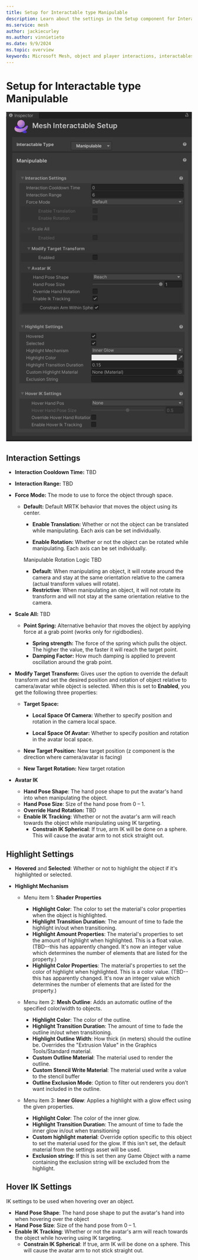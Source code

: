```yaml
---
title: Setup for Interactable type Manipulable
description: Learn about the settings in the Setup component for Interactable type Manipulable.
ms.service: mesh
author: jackiecurley
ms.author: vinnietieto
ms.date: 9/9/2024
ms.topic: overview
keywords: Microsoft Mesh, object and player interactions, interactables, manipulables, equippables, throwables, avatars, anchors, tethers, triggers, trigger volumes, grab, hold, throw, attach, Mesh emulator, emulator, Mesh Emulation, Basic
---
```


# Setup for Interactable type Manipulable

![__________________](../../../../media/enhance-your-environment/object-player-interactions/interactable-types/004-interactable-setup-manipulable.png)

## Interaction Settings

- **Interaction Cooldown Time:** TBD

- **Interaction Range:** TBD

- **Force Mode:** The mode to use to force the object through space.

    - **Default:** Default MRTK behavior that moves the object using its center.  

        - **Enable Translation:** Whether or not the object can be translated while manipulating. Each axis can be set individually.

        - **Enable Rotation:** Whether or not the object can be rotated while manipulating. Each axis can be set individually. 

        Manipulable Rotation Logic TBD

        - **Default**: When manipulating an object, it will rotate around the camera and stay at the same orientation relative to the camera (actual transform values will rotate).  
        - **Restrictive**: When manipulating an object, it will not rotate its transform and will not stay at the same orientation relative to the camera. 

- **Scale All:** TBD

    - **Point Spring:** Alternative behavior that moves the object by applying force at a grab point (works only for rigidbodies).

        - **Spring strength:** The force of the spring which pulls the object. The higher the value, the faster it will reach the target point.  
        - **Damping Factor:** How much damping is applied to prevent oscillation around the grab point.  

- **Modify Target Transform:** Gives user the option to override the default transform and set the desired position and rotation of object relative to camera/avatar while object is selected. When this is set to **Enabled**, you get the following three properties:

    - **Target Space:**  

        - **Local Space Of Camera:** Whether to specify position and rotation in the camera local space.

        - **Local Space Of Avatar:** Whether to specify position and rotation in the avatar local space.

    - **New Target Position:** New target position (z component is the direction where camera/avatar is facing)
    - **New Target Rotation:** New target rotation

- **Avatar IK**

    - **Hand Pose Shape**: The hand pose shape to put the avatar's hand into when manipulating the object.  
    - **Hand Pose Size**: Size of the hand pose from 0 – 1.  
    - **Override Hand Rotation:** TBD  
    - **Enable IK Tracking**: Whether or not the avatar's arm will reach towards the object while manipulating using IK targeting.
        -   **Constrain IK Spherical**: If true, arm IK will be done on a sphere. This will cause the avatar arm to not stick straight out.

## Highlight Settings

- **Hovered** and **Selected**: Whether or not to highlight the object if it's highlighted or selected.

- **Highlight Mechanism**

    - Menu item 1: **Shader Properties**
        - **Highlight Color**: The color to set the material's color properties when the object is highlighted.
        - **Highlight Transition Duration**: The amount of time to fade the highlight in/out when transitioning.
        - **Highlight Amount Properties**: The material's properties to set the amount of highlight when highlighted. This is a float value. (TBD--this has apparently changed. It's now an integer value which determines the number of elements that are listed for the property.)
        - **Highlight Color Properties**: The material's properties to set the color of highlight when highlighted. This is a color value. (TBD--this has apparently changed. It's now an integer value which determines the number of elements that are listed for the property.)

    - Menu item 2: **Mesh Outline**: Adds an automatic outline of the specified color/width to objects.
        
        - **Highlight Color**: The color of the outline.
        - **Highlight Transition Duration**: The amount of time to fade the outline in/out when transitioning.
        - **Highlight Outline Width**: How thick (in meters) should the outline be. Overrides the "Extrusion Value" in the Graphics Tools/Standard material.
        - **Custom Outline Material**: The material used to render the outline.
        - **Custom Stencil Write Material**: The material used write a value to the stencil buffer
        - **Outline Exclusion Mode**: Option to filter out renderers you don’t want included in the outline.

    - Menu item 3: **Inner Glow**: Applies a highlight with a glow effect using the given properties.

        - **Highlight Color**: The color of the inner glow.
        - **Highlight Transition Duration**: The amount of time to fade the inner glow in/out when transitioning
        - **Custom highlight material**: Override option specific to this object to set the material used for the glow. If this isn't set, the default material from the settings asset will be used.
        -  **Exclusion string:** If this is set then any Game Object with a name containing the exclusion string will be excluded from the highlight.

## Hover IK Settings

IK settings to be used when hovering over an object.
- **Hand Pose Shape**: The hand pose shape to put the avatar's hand into when hovering over the object
- **Hand Pose Size**: Size of the hand pose from 0 – 1.
- **Enable IK Tracking**: Whether or not the avatar's arm will reach towards the object while hovering using IK targeting.
    - **Constrain IK Spherical**: If true, arm IK will be done on a sphere. This will cause the avatar arm to not stick straight out.
